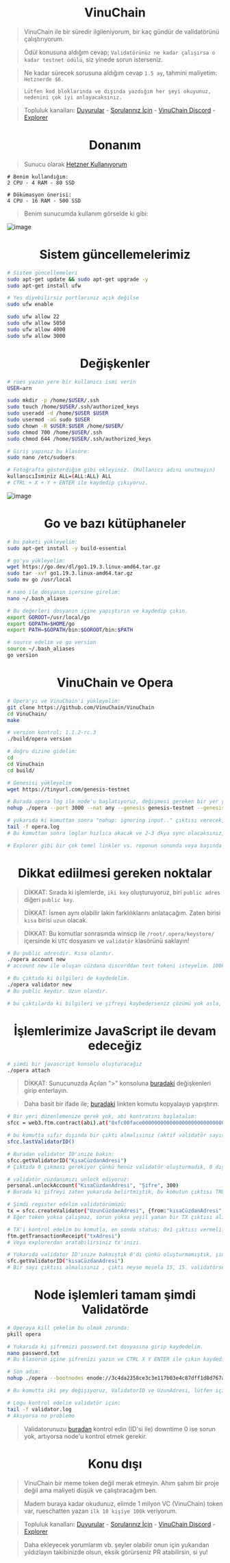 <h1 align="center"> VinuChain </h1>

> VinuChain ile bir süredir ilgileniyorum, bir kaç gündür de validatörünü çalıştırıyorum.

> Ödül konusuna aldığım cevap; `Validatörünüz ne kadar çalışırsa o kadar testnet ödülü`, siz yinede sorun isterseniz.

> Ne kadar sürecek sorusuna aldığım cevap `1.5 ay`, tahmini maliyetim: `Hetznerde $6.`

> `Lütfen kod bloklarında ve dışında yazdığım her şeyi okuyunuz, nedenini çok iyi anlayacaksınız.`

> Topluluk kanalları: [Duyurular](https://t.me/RuesAnnouncement) - [Sorularınız İçin](https://t.me/RuesChat) - [VinuChain Discord](https://discord.gg/vinu) - [Explorer](https://vinuscan.com/)

<h1 align="center"> Donanım </h1>

> Sunucu olarak [Hetzner Kullanıyorum](https://github.com/ruesandora/Hetzner/blob/main/README.md)

```
# Benim kullandığım: 
2 CPU - 4 RAM - 80 SSD

# Dökümasyon önerisi:
4 CPU - 16 RAM - 500 SSD
```

> Benim sunucumda kullanım görselde ki gibi:

![image](https://github.com/ruesandora/VinuChain/assets/101149671/4ccb5329-e04a-4552-ae54-b391703d2f6b)


<h1 align="center"> Sistem güncellemelerimiz </h1>

```sh
# Sistem güncellemeleri
sudo apt-get update && sudo apt-get upgrade -y
sudo apt-get install ufw

# Yes diyebilirsiz portlarınız açık değilse
sudo ufw enable

sudo ufw allow 22
sudo ufw allow 5050
sudo ufw allow 4000
sudo ufw allow 3000
```

<h1 align="center"> Değişkenler </h1>

```sh
# rues yazan yere bir kullanıcı ismi verin
USER=arn

sudo mkdir -p /home/$USER/.ssh
sudo touch /home/$USER/.ssh/authorized_keys
sudo useradd -d /home/$USER $USER
sudo usermod -aG sudo $USER
sudo chown -R $USER:$USER /home/$USER/
sudo chmod 700 /home/$USER/.ssh
sudo chmod 644 /home/$USER/.ssh/authorized_keys

# Giriş yapınız bu klasöre:
sudo nano /etc/sudoers

# Fotoğrafta gösterdiğim gibi ekleyiniz. (Kullanıcı adını unutmayın)
kullanıcıİsminiz ALL=(ALL:ALL) ALL
# CTRL + X + Y + ENTER ile kaydedip çıkıyoruz.
```

![image](https://github.com/ruesandora/VinuChain/assets/101149671/de311c2d-6ab1-4b03-8075-df4861a3a0c2)

<h1 align="center"> Go ve bazı kütüphaneler </h1>

```sh
# bu paketi yükleyelim:
sudo apt-get install -y build-essential

# go'yu yükleyelim:
wget https://go.dev/dl/go1.19.3.linux-amd64.tar.gz
sudo tar -xvf go1.19.3.linux-amd64.tar.gz
sudo mv go /usr/local

# nano ile dosyanın içersine girelim:
nano ~/.bash_aliases

# Bu değerleri dosyanın içine yapıştırın ve kaydedip çıkın.
export GOROOT=/usr/local/go
export GOPATH=$HOME/go
export PATH=$GOPATH/bin:$GOROOT/bin:$PATH

# source edelim ve go version
source ~/.bash_aliases
go version
```

<h1 align="center"> VinuChain ve Opera </h1>

```sh
# Opera'yı ve VinuChain'i yükleyelim:
git clone https://github.com/VinuChain/VinuChain
cd VinuChain/
make

# version kontrol; 1.1.2-rc.3
./build/opera version

# doğru dizine gidelim:
cd
cd VinuChain
cd build/

# Genesisi yükleyelim
wget https://tinyurl.com/genesis-testnet

# Burada opera log ile node'u başlatıyoruz, değişmesi gereken bir yer yok.
nohup ./opera --port 3000 --nat any --genesis genesis-testnet --genesis.allowExperimental --bootnodes enode://3c4da2358ce3c3e117b03e4c87dff1d8d767a684e3c94f5eb29a4e88f549ba2f5a458eab60df637417411bb59b52f94542cf7d22f0dd1a10e45d5ae71c66e334@54.203.151.219:3000 > opera.log &

# yukarıda ki komuttan sonra "nohup: ignoring input.." çıktısı verecek, enter diyoruz.
tail -f opera.log
# Bu komuttan sonra loglar hızlıca akacak ve 2-3 dkya sync olacaksınız, explorerdan bakarsınız blok sayısına.

# Explorer gibi bir çok temel linkler vs. reponun sonunda veya başında bulundururum.
```

<h1 align="center"> Dikkat ediilmesi gereken noktalar </h1>

> DİKKAT: Sırada ki işlemlerde, `iki key` oluşturuyoruz, biri `public adres` diğeri `public key`.

> DİKKAT: İsmen aynı olabilir lakin farklılıklarını anlatacağım. Zaten birisi `kısa` birisi `uzun` olacak.

> DİKKAT: Bu komutlar sonrasında winscp ile `/root/.opera/keystore/` içersinde ki `UTC` dosyasını ve `validatör` klasörünü saklayın!

```sh
# Bu public adresdir. Kısa olandır.
./opera account new
# account new ile oluşan cüzdana discorddan test tokeni isteyelim. 100k token. 1 tanede fee için olsun. 100.001

# Bu çıktıda ki bilgileri de kaydedelim.
./opera validator new
# Bu public keydir. Uzun olandır.

# bu çıktılarda ki bilgileri ve şifreyi kaybederseniz çözümü yok asla, yeni validator kurmanız gerekir.
```

<h1 align="center"> İşlemlerimize JavaScript ile devam edeceğiz </h1>

```sh
# şimdi bir javascript konsolu oluşturacağız
./opera attach
```

> DİKKAT: Sunucunuzda Açılan ">" konsoluna [buradaki](https://github.com/ruesandora/VinuChain/blob/main/SFC_JSON.parse) değişkenleri girip enterlayın.

> Daha basit bir ifade ile; [buradaki](https://github.com/ruesandora/VinuChain/blob/main/SFC_JSON.parse) linkten komutu kopyalayıp yapıştırın.

```sh
# Bir yeri düzenlemenize gerek yok, abi kontratını başlatalım:
sfcc = web3.ftm.contract(abi).at("0xfc00face00000000000000000000000000000000")

# bu komutta sıfır dışında bir çıktı almalısınız (aktif validatör sayısı)
sfcc.lastValidatorID() 

# Buradan validator ID'ınıze bakın:
sfcc.getValidatorID("KısaCüzdanAdresi")
# Çıktıda 0 çıkması gerekiyor çünkü henüz validatör oluşturmadık, 0 dışında bir şey varsa hata.

# validatör cüzdanımızı unlock ediyoruz:
personal.unlockAccount("KısaCüzdanAdresi", "Şifre", 300)
# Burada ki şifreyi zaten yukarıda belirtmiştik, bu komutun çıktısı TRUE olacaktır.

# Şimdi register edelim validatörümüzü:
tx = sfcc.createValidator("UzunCüzdanAdresi", {from:"kısaCüzdanAdresi", value: web3.toWei("100000.0", "ftm")})
# Eğer token yoksa çalışmaz, sorun yoksa yeşil yanan bir TX çıktısı alırsınız.

# TX'i kontrol edelim bu komutla, en sonda status: 0x1 çıktısı vermeli.
ftm.getTransactionReceipt("txAdresi")
# Veya explorerdan aratabilirsiniz tx'inizi.

# Yukarıda validator ID'ınıze bakmıştık 0'dı çünkü oluşturmamıştık, şimdi ise:
sfc.getValidatorID("kısaCüzdanAdresi")
# Bir sayı çıktısı almalısınız , çıktı neyse mesela 15, 15. validatörsünüz ve bu ID'yi saklayın not edin!
```

<h1 align="center"> Node işlemleri tamam şimdi Validatörde </h1>

```sh
# Operaya kill çekelim bu olmak zorunda:
pkill opera

# Yukarıda ki şifremizi password.txt dosyasına girip kaydedelim.
nano password.txt
# Bu klasörün içine şifrenizi yazın ve CTRL X Y ENTER ile çıkın kaydedip.
```

```sh
# Son adım:
nohup ./opera --bootnodes enode://3c4da2358ce3c3e117b03e4c87dff1d8d767a684e3c94f5eb29a4e88f549ba2f5a458eab60df637417411bb59b52f94542cf7d22f0dd1a10e45d5ae71c66e334@54.203.151.219:3000 --validator.id <ValidatorIDniz> --validator.pubkey <UzunAdres> --validator.password password.txt > validator.log &

# Bu komutta iki şey değişiyoruz, ValidatorID ve UzunAdresi, lütfen içine yazıp < > işaretlerini kaldırın.

# Logu kontrol edelim validatör için:
tail -f validator.log
# Akıyorsa no problemo
```

> Validatorunuzu [buradan](https://vinuscan.com/staking) kontrol edin (ID'si ile) downtime 0 ise sorun yok, artıyorsa node'u kontrol etmek gerekir.

<h1 align="center"> Konu dışı </h1>

> VinuChain bir meme token değil merak etmeyin. Ahım şahım bir proje değil ama maliyeti düşük ve çalıştıracağım ben.

> Madem buraya kadar okudunuz, elimde 1 milyon VC (VinuChain) token var, rueschatten yazan `ilk 10 kişiye 100k` veriyorum.

>  Topluluk kanalları: [Duyurular](https://t.me/RuesAnnouncement) - [Sorularınız İçin](https://t.me/RuesChat) - [VinuChain Discord](https://discord.gg/vinu) - [Explorer](https://vinuscan.com/)

> Daha ekleyecek yorumlarım vb. şeyler olabilir onun için yukarıdan yıldızlayın takibinizde olsun, eksik görürseniz PR atabilirsin, si yu!










